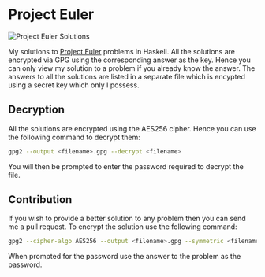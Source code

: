 # Project Euler #

![Project Euler Solutions](http://projecteuler.net/profile/aaditmshah.png#83 "Project Euler Solutions")

My solutions to [Project Euler](http://projecteuler.net/) problems in Haskell. All the solutions are encrypted via GPG using the corresponding answer as the key. Hence you can only view my solution to a problem if you already know the answer. The answers to all the solutions are listed in a separate file which is encypted using a secret key which only I possess.

## Decryption ##

All the solutions are encrypted using the AES256 cipher. Hence you can use the following command to decrypt them:

```bash
gpg2 --output <filename>.gpg --decrypt <filename>
```

You will then be prompted to enter the password required to decrypt the file.

## Contribution ##

If you wish to provide a better solution to any problem then you can send me a pull request. To encrypt the solution use the following command:

```bash
gpg2 --cipher-algo AES256 --output <filename>.gpg --symmetric <filename>
```

When prompted for the password use the answer to the problem as the password.
